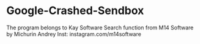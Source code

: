 # Google-Crashed-Sendbox
The program belongs to Kay Software  Search function from M14 Software by Michurin Andrey Inst: instagram.com/m14software
